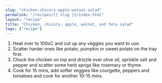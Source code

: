 ```yaml
---
slug: "chicken-chicory-apple-walnut-salad"
permalink: "/recipes/{{ slug }}/index.html"
layout: "recipe"
title: "Chicken, chicory, apple, walnut, and feta salad"
tags: ["recipe"]
---
```

1. Heat over to 100oC and cut up any veggies you want to use.
2. Scatter harder ones like potato, pumpkin or sweet potato on the tray first.
3. Chuck the chicken on top and drizzle over olive oil, sprinkle salt and pepper and scatter some herb sprigs like rosemary or thyme.
4. Cook for 15 mins, add softer veggies like courgette, peppers and tomatoes and cook for another 10-15 mins.
